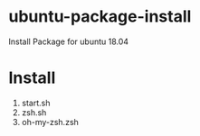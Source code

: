 # ubuntu-package-install
Install Package for ubuntu 18.04

# Install
1. start.sh
2. zsh.sh 
3. oh-my-zsh.zsh
